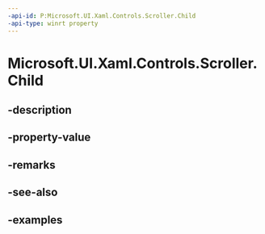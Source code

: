 ```yaml
---
-api-id: P:Microsoft.UI.Xaml.Controls.Scroller.Child
-api-type: winrt property
---
```


<!-- Property syntax.
public UIElement Child { get;  set; }
-->

# Microsoft.UI.Xaml.Controls.Scroller.Child

## -description

## -property-value

## -remarks

## -see-also

## -examples

